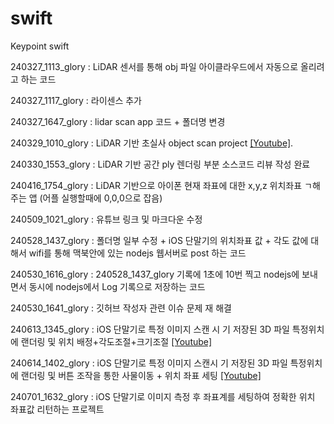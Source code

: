 # swift

Keypoint swift

240327_1113_glory : LiDAR 센서를 통해 obj 파일 아이클라우드에서 자동으로 올리려고 하는 코드

240327_1117_glory : 라이센스 추가

240327_1647_glory : lidar scan app 코드 + 폴더명 변경

240329_1010_glory : LiDAR 기반 초실사 object scan project [[Youtube]](https://www.youtube.com/watch?v=NY535SigWH0).

240330_1553_glory : LiDAR 기반 공간 ply 렌더링 부분 소스코드 리뷰 작성 완료

240416_1754_glory : LiDAR 기반으로 아이폰 현재 좌표에 대한 x,y,z 위치좌표 ㄱ해 주는 앱 (어플 실행할때에 0,0,0으로 잡음)

240509_1021_glory : 유튜브 링크 및 마크다운 수정

240528_1437_glory : 폴더명 일부 수정 + iOS 단말기의 위치좌표 값 + 각도 값에 대해서 wifi를 통해 맥북안에 있는 nodejs 웹서버로 post 하는 코드

240530_1616_glory : 240528_1437_glory 기록에 1초에 10번 찍고 nodejs에 보내면서 동시에 nodejs에서 Log 기록으로 저장하는 코드

240530_1641_glory : 깃허브 작성자 관련 이슈 문제 재 해결

240613_1345_glory : iOS 단말기로 특정 이미지 스캔 시 기 저장된 3D 파일 특정위치에 랜더링 및 위치 배정+각도조절+크기조절 [[Youtube]](https://www.youtube.com/shorts/iFSYXlfWK2k)

240614_1402_glory : iOS 단말기로 특정 이미지 스캔시 기 저장된 3D 파일 특정위치에 랜더링 및 버튼 조작을 통한 사물이동 + 위치 좌표 세팅 [[Youtube]](https://www.youtube.com/watch?v=HOVwUouHGBs)

240701_1632_glory : iOS 단말기로 이미지 측정 후 좌표계를 세팅하여 정확한 위치 좌표값 리턴하는 프로젝트